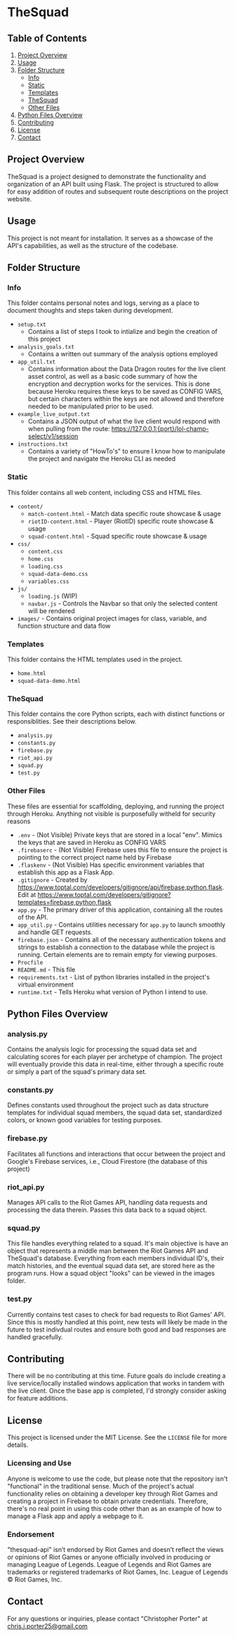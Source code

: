 # TheSquad

## Table of Contents
1. [Project Overview](#project-overview)
2. [Usage](#usage)
3. [Folder Structure](#folder-structure)
    - [Info](#info)
    - [Static](#static)
    - [Templates](#templates)
    - [TheSquad](#thesquad)
    - [Other Files](#other-files)
4. [Python Files Overview](#python-files-overview)
5. [Contributing](#contributing)
6. [License](#license)
7. [Contact](#contact)

## Project Overview
TheSquad is a project designed to demonstrate the functionality and organization of an API built using Flask. The project is structured to allow for easy addition of routes and subsequent route descriptions on the project
website.

## Usage
This project is not meant for installation. It serves as a showcase of the API's capabilities, as well as the structure of the codebase.

## Folder Structure

### Info
This folder contains personal notes and logs, serving as a place to document thoughts and steps taken during development.
- `setup.txt`
    - Contains a list of steps I took to intialize and begin the creation of this project
- `analysis_goals.txt`
    - Contains a written out summary of the analysis options employed 
- `app_util.txt`
    - Contains information about the Data Dragon routes for the live client asset control, as well as a basic code summary of how the encryption and decryption works for the services. This is done because Heroku requires these keys to be saved as CONFIG VARS, but certain characters within the keys are not allowed and therefore needed to be manipulated prior to be used.
- `example_live_output.txt`
    - Contains a JSON output of what the live client would respond with when pulling from the route: https://127.0.0.1:{port}/lol-champ-select/v1/session
- `instructions.txt`
    - Contains a variety of "HowTo's" to ensure I know how to manipulate the project and navigate the Heroku CLI as needed

### Static
This folder contains all web content, including CSS and HTML files.
- `content/`
  - `match-content.html` - Match data specific route showcase & usage
  - `riotID-content.html` - Player (RiotID) specific route showcase & usage
  - `squad-content.html` - Squad specific route showcase & usage
- `css/`
  - `content.css`
  - `home.css`
  - `loading.css`
  - `squad-data-demo.css`
  - `variables.css`
- `js/`
  - `loading.js` (WIP)
  - `navbar.js` - Controls the Navbar so that only the selected content will be rendered
- `images/` - Contains original project images for class, variable, and function structure and data flow

### Templates
This folder contains the HTML templates used in the project.
- `home.html`
- `squad-data-demo.html`

### TheSquad
This folder contains the core Python scripts, each with distinct functions or responsiblities. See their descriptions below.
- `analysis.py`
- `constants.py`
- `firebase.py`
- `riot_api.py`
- `squad.py`
- `test.py`

### Other Files
These files are essential for scaffolding, deploying, and running the project through Heroku. Anything not visible is purposefully witheld for security reasons
- `.env` - (Not Visible) Private keys that are stored in a local "env". Mimics the keys that are saved in Heroku as CONFIG VARS
- `.firebaserc` - (Not Visible) Firebase uses this file to ensure the project is pointing to the correct project name held by Firebase
- `.flaskenv` - (Not Visible) Has specific environment variables that establish this app as a Flask App.
- `.gitignore` - Created by https://www.toptal.com/developers/gitignore/api/firebase,python,flask. Edit at https://www.toptal.com/developers/gitignore?templates=firebase,python,flask
- `app.py` - The primary driver of this application, containing all the routes of the API.
- `app_util.py` - Contains utilities necessary for `app.py` to launch smoothly and handle GET requests.
- `firebase.json` - Contains all of the necessary authentication tokens and strings to establish a connection to the database while the project is running. Certain elements are to remain empty for viewing purposes.
- `Procfile`
- `README.md` - This file
- `requirements.txt` - List of python libraries installed in the project's virtual environment
- `runtime.txt` - Tells Heroku what version of Python I intend to use.

## Python Files Overview

### analysis.py
Contains the analysis logic for processing the squad data set and calculating scores for each player per archetype of champion. The project will eventually provide this data in real-time, either through a specific route or simply a part of the squad's primary data set.

### constants.py
Defines constants used throughout the project such as data structure templates for individual squad members, the squad data set, standardized colors, or known good variables for testing purposes.

### firebase.py
Facilitates all functions and interactions that occur between the project and Google's Firebase services, i.e., Cloud Firestore (the database of this project)

### riot_api.py
Manages API calls to the Riot Games API, handling data requests and processing the data therein. Passes this data back to a squad object.

### squad.py
This file handles everything related to a squad. It's main objective is have an object that represents a middle man between the Riot Games API and TheSquad's database. Everything from each members individual ID's, their match histories, and the eventual squad data set, are stored here as the program runs. How a squad object "looks" can be viewed in the images folder.

### test.py
Currently contains test cases to check for bad requests to Riot Games' API. Since this is mostly handled at this point, new tests will likely be made in the future to test indivdual routes and ensure both good and bad responses are handled gracefully.

## Contributing
There will be no contributing at this time. Future goals do include creating a live service/locally
installed windows application that works in tandem with the live client. Once the base app is completed, 
I'd strongly consider asking for feature additions.

## License
This project is licensed under the MIT License. See the `LICENSE` file for more details.

### Licensing and Use
Anyone is welcome to use the code, but please note that the repository isn't "functional" in the traditional sense. Much of the project's actual functionality relies on obtaining a developer key through Riot Games and creating a project in Firebase to obtain private credentials. Therefore, there's no real point in using this code other than as an example of how to manage a Flask app and apply a webpage to it.

### Endorsement
"thesquad-api" isn’t endorsed by Riot Games and doesn’t reflect the views or opinions of Riot Games or anyone officially involved in producing or managing League of Legends. League of Legends and Riot Games are trademarks or registered trademarks of Riot Games, Inc. League of Legends © Riot Games, Inc.

## Contact
For any questions or inquiries, please contact "Christopher Porter" at chris.j.porter25@gmail.com


